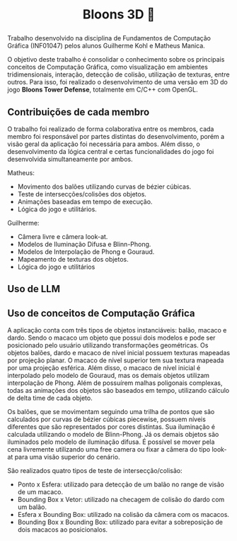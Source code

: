 # <p align="center">Bloons 3D 🎈</p>

Trabalho desenvolvido na disciplina de Fundamentos de Computação Gráfica (INF01047) pelos alunos Guilherme Kohl e Matheus Manica.

O objetivo deste trabalho é consolidar o conhecimento sobre os principais conceitos de Computação Gráfica, como visualização em ambientes tridimensionais, interação, detecção de colisão, utilização de texturas, entre outros.
Para isso, foi realizado o desenvolvimento de uma versão em 3D do jogo **Bloons Tower Defense**, totalmente em C/C++ com OpenGL.

## Contribuições de cada membro

O trabalho foi realizado de forma colaborativa entre os membros, cada membro foi responsável por partes distintas do desenvolvimento, porém a visão geral da aplicação foi necessária para ambos.
Além disso, o desenvolvimento da lógica central e certas funcionalidades do jogo foi desenvolvida simultaneamente por ambos.

Matheus:
- Movimento dos balões utilizando curvas de bézier cúbicas.
- Teste de intersecções/colisões dos objetos.
- Animações baseadas em tempo de execução.
- Lógica do jogo e utilitários.

Guilherme:
- Câmera livre e câmera look-at.
- Modelos de Iluminação Difusa e Blinn-Phong.
- Modelos de Interpolação de Phong e Gouraud.
- Mapeamento de texturas dos objetos.
- Lógica do jogo e utilitários

## Uso de LLM

## Uso de conceitos de Computação Gráfica

A aplicação conta com três tipos de objetos instanciáveis: balão, macaco e dardo. Sendo o macaco um objeto que possui dois modelos e pode ser posicionado pelo usuário utilizando transformações geométricas.
Os objetos balões, dardo e macaco de nível inicial possuem texturas mapeadas por projeção planar. O macaco de nível superior tem sua textura mapeada por uma projeção esférica.
Além disso, o macaco de nível inicial é interpolado pelo modelo de Gouraud, mas os demais objetos utilizam interpolação de Phong.
Além de possuírem malhas poligonais complexas, todas as animações dos objetos são baseados em tempo, utilizando cálculo de delta time de cada objeto.

Os balões, que se movimentam seguindo uma trilha de pontos que são calculados por curvas de bézier cúbicas piecewise, possuem níveis diferentes que são representados por cores distintas. Sua iluminação é calculada utilizando o modelo de Blinn-Phong.
Já os demais objetos são iluminados pelo modelo de iluminação difusa.
É possível se mover pela cena livremente utilizando uma free camera ou fixar a câmera do tipo look-at para uma visão superior do cenário.

São realizados quatro tipos de teste de intersecção/colisão:
- Ponto x Esfera: utilizado para detecção de um balão no range de visão de um macaco.
- Bounding Box x Vetor: utilizado na checagem de colisão do dardo com um balão.
- Esfera x Bounding Box: utilizado na colisão da câmera com os macacos.
- Bounding Box x Bounding Box: utilizado para evitar a sobreposição de dois macacos ao posicionalos.
